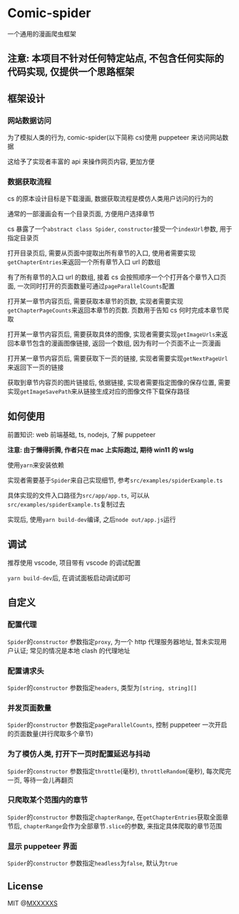 # Comic-spider

一个通用的漫画爬虫框架

## **注意: 本项目不针对任何特定站点, 不包含任何实际的代码实现, 仅提供一个思路框架**

## 框架设计

### 网站数据访问

为了模拟人类的行为, comic-spider(以下简称 cs)使用 puppeteer 来访问网站数据

这给予了实现者丰富的 api 来操作网页内容, 更加方便

### 数据获取流程

cs 的原本设计目标是下载漫画, 数据获取流程是模仿人类用户访问的行为的

通常的一部漫画会有一个目录页面, 方便用户选择章节

cs 暴露了一个`abstract class Spider`, `constructor`接受一个`indexUrl`参数, 用于指定目录页

打开目录页后, 需要从页面中提取出所有章节的入口, 使用者需要实现`getChapterEntries`来返回一个所有章节入口 url 的数组

有了所有章节的入口 url 的数组, 接着 cs 会按照顺序一个个打开各个章节入口页面, 一次同时打开的页面数量可通过`pageParallelCounts`配置

打开某一章节内容页后, 需要获取本章节的页数, 实现者需要实现`getChapterPageCounts`来返回本章节的页数. 页数用于告知 cs 何时完成本章节爬取

打开某一章节内容页后, 需要获取具体的图像, 实现者需要实现`getImageUrls`来返回本章节包含的漫画图像链接, 返回一个数组, 因为有时一个页面不止一页漫画

打开某一章节内容页后, 需要获取下一页的链接, 实现者需要实现`getNextPageUrl`来返回下一页的链接

获取到章节内容页的图片链接后, 依据链接, 实现者需要指定图像的保存位置, 需要实现`getImageSavePath`来从链接生成对应的图像文件下载保存路径

## 如何使用

前置知识: web 前端基础, ts, nodejs, 了解 puppeteer

**注意: 由于懒得折腾, 作者只在 mac 上实际跑过, 期待 win11 的 wslg**

使用`yarn`来安装依赖

实现者需要基于`Spider`来自己实现细节, 参考`src/examples/spiderExample.ts`

具体实现的文件入口路径为`src/app/app.ts`, 可以从`src/examples/spiderExample.ts`复制过去

实现后, 使用`yarn build-dev`编译, 之后`node out/app.js`运行

## 调试

推荐使用 vscode, 项目带有 vscode 的调试配置

`yarn build-dev`后, 在调试面板启动调试即可

## 自定义

### 配置代理

`Spider`的`constructor` 参数指定`proxy`, 为一个 http 代理服务器地址, 暂未实现用户认证; 常见的情况是本地 clash 的代理地址

### 配置请求头

`Spider`的`constructor` 参数指定`headers`, 类型为`[string, string][]`

### 并发页面数量

`Spider`的`constructor` 参数指定`pageParallelCounts`, 控制 puppeteer 一次开启的页面数量(并行爬取多个章节)

### 为了模仿人类, 打开下一页时配置延迟与抖动

`Spider`的`constructor` 参数指定`throttle`(毫秒), `throttleRandom`(毫秒), 每次爬完一页, 等待一会儿再翻页

### 只爬取某个范围内的章节

`Spider`的`constructor` 参数指定`chapterRange`, 在`getChapterEntries`获取全面章节后, `chapterRange`会作为全部章节`.slice`的参数, 来指定具体爬取的章节范围

### 显示 puppeteer 界面

`Spider`的`constructor` 参数指定`headless`为`false`, 默认为`true`

## License

MIT @[MXXXXXS](https://github.com/MXXXXXS/comic-spider)
